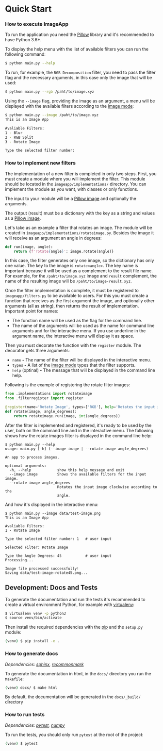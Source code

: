 # Quick Start

### How to execute ImageApp

To run the application you need the [Pillow](https://pillow.readthedocs.io/) library and it's recommended to have Python 3.6+.

To display the help menu with the list of available filters you can run the following command:
```bash
$ python main.py --help
```

To run, for example, the `RGB Decomposition` filter, you need to pass the filter flag and the necessary arguments, in this case only the image that will be used:
```bash
$ python main.py --rgb /paht/to/image.xyz
```

Using the `--image` flag, providing the image as an argument, a menu will be displayed with the available filters according to the [image mode](https://pillow.readthedocs.io/en/stable/handbook/concepts.html#concept-modes):

```bash
$ python main.py --image /paht/to/image.xyz
This is an Image App

Avaliable Filters:
1 - Blur
2 - RGB Split
3 - Rotate Image

Type the selected filter number: 
```


### How to implement new filters

The implementation of a new filter is completed in only two steps. First, you must create a module where you will implement the filter. This module should be located in the `imageapp/implementations/` directory. You can implement the module as you want, with classes or only functions.

The input to your module will be a [Pillow image](https://pillow.readthedocs.io/en/stable/reference/Image.html#module-PIL.Image) and optionally the arguments.

The output (result) must be a dictionary with the key as a string and values as a [Pillow image](https://pillow.readthedocs.io/en/stable/reference/Image.html#module-PIL.Image).

Let's take as an example a filter that rotates an image. The module will be created in `imageapp/implementations/rotateimage.py`. Besides the image it will receive as an argument an angle in degrees:

```python
def run(image, angle):
    return {f'rotate{angle}': image.rotate(angle)}
```

In this case, the filter generates only one image, so the dictionary has only one value. The key to the image is `rotate<angle>`. The key name is important because it will be used as a complement to the result file name. For example, for the `/paht/to/image.xyz` image and `result` complement, the name of the resulting image will be `/paht/to/image-result.xyz`.

Once the filter implementation is complete, it must be registered to `imageapp/filters.py` to be available to users. For this you must create a function that receives as the first argument the image, and optionally other arguments (all as string), then returns the result of implementation. Important point for names:
 - The function name will be used as the flag for the command line.
 - The name of the arguments will be used as the name for command line arguments and for the interactive menu. If you use underline in the argument name, the interactive menu will display it as space.
 
Then you must decorate the function with the `register` module. The decorator gets three arguments:

 - `name` **-** The name of the filter will be displayed in the interactive menu.
 - `types` **-** A list of the [image mode](https://pillow.readthedocs.io/en/stable/handbook/concepts.html#concept-modes) types that the filter supports.
 - `help` (optinal) **-** The message that will be displayed in the command line help.

Following is the example of registering the rotate filter images:

```python
from .implementations import rotateimage
from .filterregister import register

@register(name='Rotate Image', types=['RGB'], help='Rotates the input image clockwise according to the angle.')
def rotate(image, angle_degrees):
    return rotateimage.run(image, int(angle_degrees))
```

After the filter is implemented and registered, it's ready to be used by the user, both on the command line and in the interactive menu. The following shows how the rotate images filter is displayed in the command line help:

```
$ python main.py --help
usage: main.py [-h] (--image image | --rotate image angle_degrees)

An app to process images.

optional arguments:
  -h, --help            show this help message and exit
  --image image         Shows the available filters for the input image.
  --rotate image angle_degrees
                        Rotates the input image clockwise according to the
                        angle.
```
And how it's displayed in the interactive menu:

```
$ python main.py --image data/test-image.png
This is an Image App

Avaliable Filters:
1 - Rotate Image

Type the selected filter number: 1   # user input

Selected Filter: Rotate Image

Type the Angle Degrees: 45           # user input
Processing...

Image file processed successfully!
Saving data/test-image-rotate45.png...
```

## Development: Docs and Tests

To generate the documentation and run the tests it's recommended to create a virtual environment Python, for example with [virtualenv](https://virtualenv.pypa.io/):

```bash
$ virtualenv venv -p python3
$ source venv/bin/activate
```

Then install the required dependencies with the [pip](https://pypi.org/project/pip/) and the `setup.py` module:

```bash
(venv) $ pip install -e .
```

### How to generate docs

*Dependencies: [sphinx](http://www.sphinx-doc.org/), [recommonmark](https://recommonmark.readthedocs.io/)*

To generate the documentation in html, in the `docs/` directory you run the `Makefile`:

```bash
(venv) docs/ $ make html
```

By default, the documentation will be generated in the `docs/_build/` directory

### How to run tests

*Dependencies: [pytest](https://pytest.org/), [numpy](https://www.numpy.org/)*

To run the tests, you should only run `pytest` at the root of the project:

```bash
(venv) $ pytest
```
